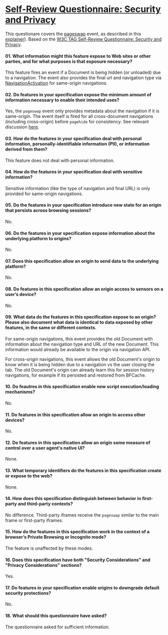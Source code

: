 # [Self-Review Questionnaire: Security and Privacy](https://w3ctag.github.io/security-questionnaire/)

This questionare covers the [pageswap](https://html.spec.whatwg.org/#the-pageswapevent-interface) event, as
described in this [explainer]([https://github.com/WICG/view-transitions/blob/main/cross-doc-explainer.md](https://github.com/WICG/view-transitions/blob/main/cross-doc-explainer.md#pageswap))). Based on the [W3C TAG Self-Review Questionnaire: Security and Privacy](https://w3ctag.github.io/security-questionnaire/).

#### 01. What information might this feature expose to Web sites or other parties, and for what purposes is that exposure necessary?

This feature fires an event if a Document is being hidden (or unloaded) due to a navigation. The event also provides the final url and navigation type via [NavigationActivation](https://html.spec.whatwg.org/#navigationactivation) for same-origin navigations.

#### 02. Do features in your specification expose the minimum amount of information necessary to enable their intended uses?

Yes, the `pageswap` event only provides metadata about the navigation if it is same-origin. The event itself is fired for all cross-document navigations (including cross-origin) before `pagehide` for consistency. See relevant discussion [here](https://github.com/whatwg/html/issues/9702#issuecomment-1924461917).

#### 03. How do the features in your specification deal with personal information, personally-identifiable information (PII), or information derived from them?

This feature does not deal with personal information.

#### 04. How do the features in your specification deal with sensitive information?

Sensitive information (like the type of navigation and final URL) is only provided for same-origin navigations.

#### 05. Do the features in your specification introduce new state for an origin that persists across browsing sessions?

No.

#### 06. Do the features in your specification expose information about the underlying platform to origins?

No.

#### 07. Does this specification allow an origin to send data to the underlying platform?

No.

#### 08. Do features in this specification allow an origin access to sensors on a user’s device?

No.

#### 09. What data do the features in this specification expose to an origin? Please also document what data is identical to data exposed by other features, in the same or different contexts.

For same-origin navigations, this event provides the old Document with information about the navigation type and URL of the new Document. This information would already be available to the origin via navigation API.

For cross-origin navigations, this event allows the old Document's origin to know when it is being hidden due to a navigation vs the user closing the tab. The old Document's origin can already learn this for session history navigations, for example if its persisted and restored from BFCache.

#### 10. Do feautres in this specification enable new script execution/loading mechanisms?

No.

#### 11. Do features in this specification allow an origin to access other devices?

No.

#### 12. Do features in this specification allow an origin some measure of control over a user agent's native UI?

None.

#### 13. What temporary identifiers do the features in this specification create or expose to the web?

None.

#### 14. How does this specification distinguish between behavior in first-party and third-party contexts?

No difference. Third-party iframes receive the `pageswap` similar to the main frame or first-party iframes.

#### 15. How do the features in this specification work in the context of a browser’s Private Browsing or Incognito mode?

The feature is unaffected by these modes.

#### 16. Does this specification have both "Security Considerations" and "Privacy Considerations" sections?

Yes.

#### 17. Do features in your specification enable origins to downgrade default security protections?

No.

#### 18. What should this questionnaire have asked?

The questionnaire asked for sufficient information.
